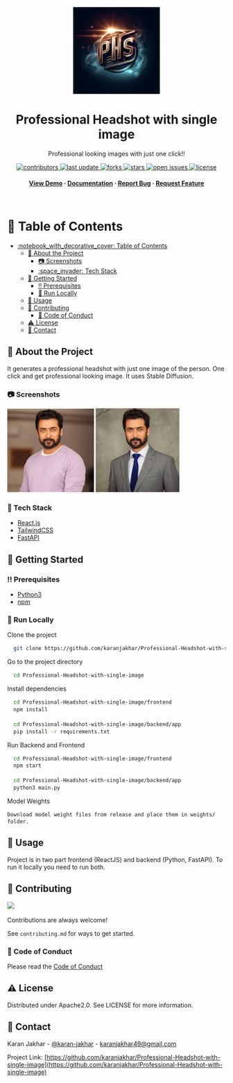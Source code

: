 <div align="center">

  <img src="assets/logo.png" alt="logo" width="200" height="auto" />
  <h1>Professional Headshot with single image</h1>
  
  <p>
    Professional looking images with just one click!!
  </p>
  
  
<!-- Badges -->
<p>
  <a href="https://github.com/karanjakhar/Video-Face-Swap/graphs/contributors">
    <img src="https://img.shields.io/github/contributors/karanjakhar/Professional-Headshot-with-single-image" alt="contributors" />
  </a>
  <a href="">
    <img src="https://img.shields.io/github/last-commit/karanjakhar/Professional-Headshot-with-single-image" alt="last update" />
  </a>
  <a href="https://github.com/karanjakhar/Professional-Headshot-with-single-image/network/members">
    <img src="https://img.shields.io/github/forks/karanjakhar/Professional-Headshot-with-single-image" alt="forks" />
  </a>
  <a href="https://github.com/karanjakhar/Professional-Headshot-with-single-image/stargazers">
    <img src="https://img.shields.io/github/stars/karanjakhar/Professional-Headshot-with-single-image" alt="stars" />
  </a>
  <a href="https://github.com/karanjakhar/Professional-Headshot-with-single-image/issues/">
    <img src="https://img.shields.io/github/issues/karanjakhar/Professional-Headshot-with-single-image" alt="open issues" />
  </a>
  <a href="https://github.com/karanjakhar/Professional-Headshot-with-single-image/blob/master/LICENSE">
    <img src="https://img.shields.io/github/license/karanjakhar/Professional-Headshot-with-single-image.svg" alt="license" />
  </a>
</p>
   
<h4>
    <a href="https://github.com/karanjakhar/Professional-Headshot-with-single-image/">View Demo</a>
  <span> · </span>
    <a href="https://github.com/karanjakhar/Professional-Headshot-with-single-image">Documentation</a>
  <span> · </span>
    <a href="https://github.com/karanjakhar/Professional-Headshot-with-single-image/issues/">Report Bug</a>
  <span> · </span>
    <a href="https://github.com/karanjakhar/Professional-Headshot-with-single-image/issues/">Request Feature</a>
  </h4>
</div>

<br />

<!-- Table of Contents -->
# :notebook_with_decorative_cover: Table of Contents

- [:notebook\_with\_decorative\_cover: Table of Contents](#notebook_with_decorative_cover-table-of-contents)
  - [:star2: About the Project](#star2-about-the-project)
    - [:camera: Screenshots](#camera-screenshots)
    - [:space\_invader: Tech Stack](#space_invader-tech-stack)
  - [:toolbox: Getting Started](#toolbox-getting-started)
    - [:bangbang: Prerequisites](#bangbang-prerequisites)
    - [:running: Run Locally](#running-run-locally)
  - [:eyes: Usage](#eyes-usage)
  - [:wave: Contributing](#wave-contributing)
    - [:scroll: Code of Conduct](#scroll-code-of-conduct)
  - [:warning: License](#warning-license)
  - [:handshake: Contact](#handshake-contact)

  

<!-- About the Project -->
## :star2: About the Project
It generates a professional headshot with just one image of the person. One click and get professional looking image. It uses Stable Diffusion. 


<!-- Screenshots -->
### :camera: Screenshots

<div float="left"> 
  <img src="assets/surya.jpg" width=200/>
  <img src="assets/surya_output.png" width=193 />
</div>


<!-- TechStack -->
### :space_invader: Tech Stack


  <ul>
    <li><a href="https://reactjs.org/">React.js</a></li>
    <li><a href="https://tailwindcss.com/">TailwindCSS</a></li>
    <li><a href="https://fastapi.tiangolo.com/">FastAPI</a></li>
  </ul>



<!-- Getting Started -->
## 	:toolbox: Getting Started

<!-- Prerequisites -->
### :bangbang: Prerequisites

<ul>
    <li><a href="https://www.python.org/downloads/">Python3</a></li>
    <li><a href="https://nodejs.org/en/download/package-manager">npm</a></li>
  </ul>



<!-- Run Locally -->
### :running: Run Locally

Clone the project

```bash
  git clone https://github.com/karanjakhar/Professional-Headshot-with-single-image.git
```

Go to the project directory

```bash
  cd Professional-Headshot-with-single-image
```

Install dependencies

```bash
  cd Professional-Headshot-with-single-image/frontend
  npm install

  cd Professional-Headshot-with-single-image/backend/app
  pip install -r requirements.txt
```

Run Backend and Frontend

```bash
  cd Professional-Headshot-with-single-image/frontend
  npm start

  cd Professional-Headshot-with-single-image/backend/app
  python3 main.py
```
Model Weights

```
Download model weight files from release and place them in weights/ folder.
```


<!-- Usage -->
## :eyes: Usage

Project is in two part frontend (ReactJS) and backend (Python, FastAPI). 
To run it locally you need to run both. 


<!-- Contributing -->
## :wave: Contributing

<a href="https://github.com/karanjakhar/Professional-Headshot-with-single-image/graphs/contributors">
  <img src="https://contrib.rocks/image?repo=karanjakhar/Professional-Headshot-with-single-image" />
</a>


Contributions are always welcome!

See `contributing.md` for ways to get started.


<!-- Code of Conduct -->
### :scroll: Code of Conduct

Please read the [Code of Conduct](https://github.com/karanjakhar/Professional-Headshot-with-single-image/blob/master/CODE_OF_CONDUCT.md)


<!-- License -->
## :warning: License

Distributed under Apache2.0. See LICENSE for more information.


<!-- Contact -->
## :handshake: Contact

Karan Jakhar - [@karan-jakhar](https://www.linkedin.com/in/karan-jakhar/) - karanjakhar49@gmail.com

Project Link: [https://github.com/karanjakhar/Professional-Headshot-with-single-image](https://github.com/karanjakhar/Professional-Headshot-with-single-image)

